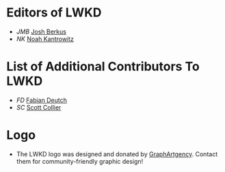 # Editors of LWKD

* *JMB* [Josh Berkus](https://github.com/jberkus)
* *NK* [Noah Kantrowitz](https://github.com/coderanger)

# List of Additional Contributors To LWKD

* *FD* [Fabian Deutch](https://github.com/fabiand)
* *SC* [Scott Collier](https://github.com/scollier)

# Logo

* The LWKD logo was designed and donated by [GraphArtgency](https://www.graphartgency.com/). Contact them for community-friendly graphic design!
